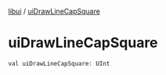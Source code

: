 [libui](README.md) / [uiDrawLineCapSquare](ui-draw-line-cap-square.md)

# uiDrawLineCapSquare

`val uiDrawLineCapSquare: UInt`
